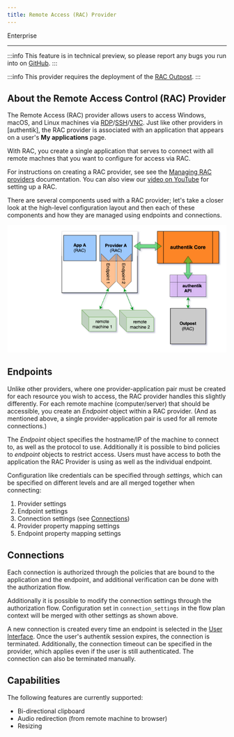 ```yaml
---
title: Remote Access (RAC) Provider
---
```


<span class="badge badge--primary">Enterprise</span>

---

:::info
This feature is in technical preview, so please report any bugs you run into on [GitHub](https://github.com/goauthentik/authentik/issues).
:::

:::info
This provider requires the deployment of the [RAC Outpost](../../outposts/).
:::

## About the Remote Access Control (RAC) Provider

The Remote Access (RAC) provider allows users to access Windows, macOS, and Linux machines via [RDP](https://en.wikipedia.org/wiki/Remote_Desktop_Protocol)/[SSH](https://en.wikipedia.org/wiki/Secure_Shell)/[VNC](https://en.wikipedia.org/wiki/Virtual_Network_Computing). Just like other providers in [authentik], the RAC provider is associated with an application that appears on a user's **My applications** page.

With RAC, you create a single application that serves to connect with all remote machnes that you want to configure for access via RAC.

For instructions on creating a RAC provider, see see the [Managing RAC providers](./how-to-rac.md) documentation. You can also view our [video on YouTube](https://www.youtube.com/watch?v=9wahIBRV6Ts) for setting up a RAC.

There are several components used with a RAC provider; let's take a closer look at the high-level configuration layout and then each of these components and how they are managed using endpoints and connections.

![](./rac-v3.png)

## Endpoints

Unlike other providers, where one provider-application pair must be created for each resource you wish to access, the RAC provider handles this slightly differently. For each remote machine (computer/server) that should be accessible, you create an _Endpoint_ object within a RAC provider. (And as mentioned above, a single provider-application pair is used for all remote connections.)

The _Endpoint_ object specifies the hostname/IP of the machine to connect to, as well as the protocol to use. Additionally it is possible to bind policies to _endpoint_ objects to restrict access. Users must have access to both the application the RAC Provider is using as well as the individual endpoint.

Configuration like credentials can be specified through _settings_, which can be specified on different levels and are all merged together when connecting:

1. Provider settings
2. Endpoint settings
3. Connection settings (see [Connections](#connections))
4. Provider property mapping settings
5. Endpoint property mapping settings

## Connections

Each connection is authorized through the policies that are bound to the application and the endpoint, and additional verification can be done with the authorization flow.

Additionally it is possible to modify the connection settings through the authorization flow. Configuration set in `connection_settings` in the flow plan context will be merged with other settings as shown above.

A new connection is created every time an endpoint is selected in the [User Interface](../../interfaces/user/customization.mdx). Once the user's authentik session expires, the connection is terminated. Additionally, the connection timeout can be specified in the provider, which applies even if the user is still authenticated. The connection can also be terminated manually.

## Capabilities

The following features are currently supported:

-   Bi-directional clipboard
-   Audio redirection (from remote machine to browser)
-   Resizing
